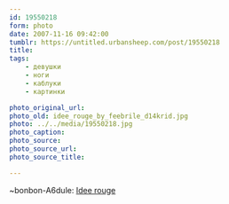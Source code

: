 ```yaml
---
id: 19550218
form: photo
date: 2007-11-16 09:42:00
tumblr: https://untitled.urbansheep.com/post/19550218
title:
tags:
    - девушки
    - ноги
    - каблуки
    - картинки

photo_original_url:
photo_old: idee_rouge_by_feebrile_d14krid.jpg
photo: ../../media/19550218.jpg
photo_caption:
photo_source:
photo_source_url:
photo_source_title:

---
```


<p>~bonbon-A6dule: <a href="http://bonbon-a6dule.deviantart.com/art/Idee-rouge-68153413">Idee rouge</a></p>

